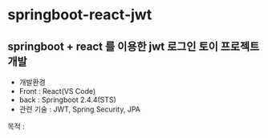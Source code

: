 # springboot-react-jwt

springboot + react 를 이용한 jwt 로그인 토이 프로젝트 개발
-------------

* 개발환경 
 * Front : React(VS Code)
 * back : Springboot 2.4.4(STS)
 * 관련 기술 : JWT, Spring Security, JPA 

목적 : 
